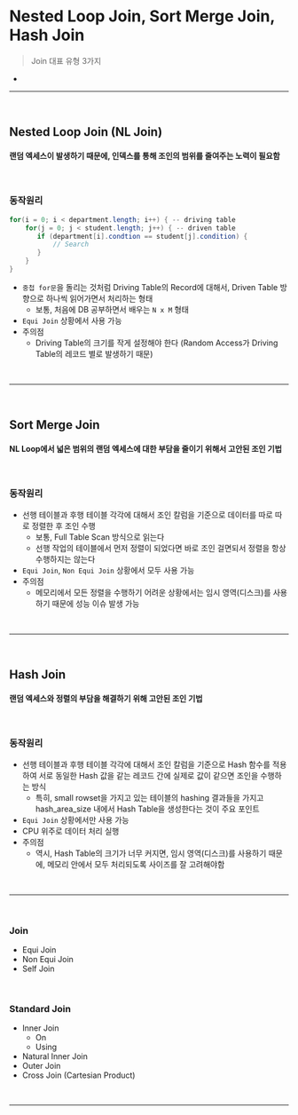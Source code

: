 # Nested Loop Join, Sort Merge Join, Hash Join
> Join 대표 유형 3가지
* 

<hr>
<br>

## Nested Loop Join (NL Join)
#### 랜덤 엑세스이 발생하기 때문에, 인덱스를 통해 조인의 범위를 줄여주는 노력이 필요함

<br>

### 동작원리
```java
for(i = 0; i < department.length; i++) { -- driving table 
    for(j = 0; j < student.length; j++) { -- driven table
       if (department[i].condtion == student[j].condition) {
           // Search           
       }
    } 
}
```
* `중첩 for문`을 돌리는 것처럼 Driving Table의 Record에 대해서, Driven Table 방향으로 하나씩 읽어가면서 처리하는 형태
  * 보통, 처음에 DB 공부하면서 배우는 `N x M` 형태
* `Equi Join` 상황에서 사용 가능
* 주의점
  * Driving Table의 크기를 작게 설정해야 한다 (Random Access가 Driving Table의 레코드 별로 발생하기 때문)

<br>
<hr>
<br>

## Sort Merge Join
#### NL Loop에서 넓은 범위의 랜덤 엑세스에 대한 부담을 줄이기 위해서 고안된 조인 기법

<br>

### 동작원리
* 선행 테이블과 후행 테이블 각각에 대해서 조인 칼럼을 기준으로 데이터를 따로 따로 정렬한 후 조인 수행
  * 보통, Full Table Scan 방식으로 읽는다
  * 선행 작업의 테이블에서 먼저 정렬이 되었다면 바로 조인 걸면되서 정렬을 항상 수행하지는 않는다
* `Equi Join`, `Non Equi Join` 상황에서 모두 사용 가능
* 주의점
  * 메모리에서 모든 정렬을 수행하기 어려운 상황에서는 임시 영역(디스크)를 사용하기 때문에 성능 이슈 발생 가능

<br>
<hr>
<br>

## Hash Join
#### 랜덤 엑세스와 정렬의 부담을 해결하기 위해 고안된 조인 기법

<br>

### 동작원리
* 선행 테이블과 후행 테이블 각각에 대해서 조인 칼럼을 기준으로 Hash 함수를 적용하여 서로 동일한 Hash 값을 같는 레코드 간에 실제로 값이 같으면 조인을 수행하는 방식
  * 특히, small rowset을 가지고 있는 테이블의 hashing 결과들을 가지고 hash_area_size 내에서 Hash Table을 생성한다는 것이 주요 포인트
* `Equi Join` 상황에서만 사용 가능 
* CPU 위주로 데이터 처리 실행
* 주의점
  * 역시, Hash Table의 크기가 너무 커지면, 임시 영역(디스크)를 사용하기 때문에, 메모리 안에서 모두 처리되도록 사이즈를 잘 고려해야함

<br>
<hr>
<br>

### Join
* Equi Join
* Non Equi Join
* Self Join

<br>

### Standard Join
* Inner Join
  * On
  * Using
* Natural Inner Join
* Outer Join
* Cross Join (Cartesian Product)

<br>
<hr>
<br>
